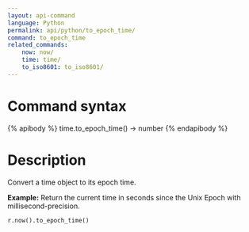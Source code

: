 ```yaml
---
layout: api-command
language: Python
permalink: api/python/to_epoch_time/
command: to_epoch_time
related_commands:
    now: now/
    time: time/
    to_iso8601: to_iso8601/
---
```


# Command syntax #

{% apibody %}
time.to_epoch_time() &rarr; number
{% endapibody %}

# Description #

Convert a time object to its epoch time.

__Example:__ Return the current time in seconds since the Unix Epoch with millisecond-precision.

```py
r.now().to_epoch_time()
```


